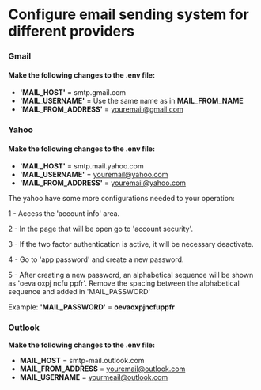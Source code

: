 # Configure email sending system for different providers

### Gmail

#### Make the following changes to the **.env** file:

* **'MAIL\_HOST'** = smtp.gmail.com
* **'MAIL\_USERNAME'** = Use the same name as in **MAIL\_FROM\_NAME**
* **'MAIL\_FROM\_ADDRESS'** = youremail@gmail.com

### Yahoo

#### Make the following changes to the **.env** file:

* **'MAIL\_HOST'** = smtp.mail.yahoo.com
* **'MAIL\_USERNAME'** = youremail@yahoo.com
* **'MAIL\_FROM\_ADDRESS'** = youremail@yahoo.com

The yahoo have some more configurations needed to your operation:

1 - Access the 'account info' area.

2 - In the page that will be open go to 'account security'.

3 - If the two factor authentication is active, it will be necessary deactivate.

4 - Go to 'app password' and create a new password.

5 - After creating a new password, an alphabetical sequence will be shown as 'oeva oxpj ncfu ppfr'. Remove the spacing between the alphabetical sequence and added in 'MAIL\_PASSWORD'

Example: **'MAIL\_PASSWORD'** = **oevaoxpjncfuppfr**

### **Outlook**

**Make the following changes to the .env file:**

* **MAIL\_HOST** = smtp-mail.outlook.com
* **MAIL\_FROM\_ADDRESS** = youremail@outlook.com
* **MAIL\_USERNAME** = yourmeail@outlook.com&#x20;

